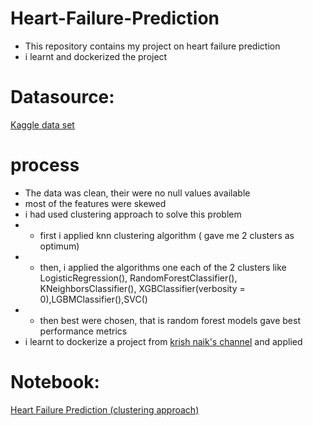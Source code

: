 # Heart-Failure-Prediction
- This repository contains my project on heart failure prediction
- i learnt and dockerized the project

# Datasource:
[Kaggle data set](https://www.kaggle.com/andrewmvd/heart-failure-clinical-data/)

# process
- The data was clean, their were no null values available
- most of the features were skewed
- i had used clustering approach to solve this problem
- - first i applied knn clustering algorithm ( gave me 2 clusters as optimum)
- - then, i applied the algorithms one each of the 2 clusters like LogisticRegression(), RandomForestClassifier(), KNeighborsClassifier(), XGBClassifier(verbosity = 0),LGBMClassifier(),SVC() 
- - then best were chosen, that is random forest models gave best performance metrics
- i learnt to dockerize a project from [krish naik's channel](https://www.youtube.com/channel/UCNU_lfiiWBdtULKOw6X0Dig) and applied


# Notebook:
[Heart Failure Prediction (clustering approach)](https://www.kaggle.com/jackfroster/heart-failure-prediction-clustering-approach)
